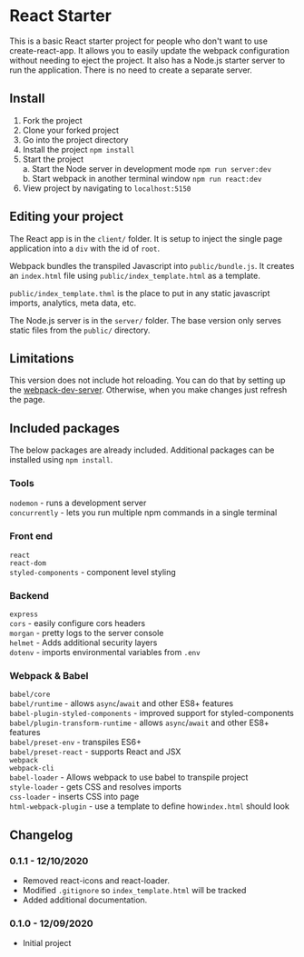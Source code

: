 # React Starter

This is a basic React starter project for people who don't want to use create-react-app. It allows you to easily update the webpack configuration without needing to eject the project. It also has a Node.js starter server to run the application. There is no need to create a separate server.

## Install

1. Fork the project
2. Clone your forked project
3. Go into the project directory
4. Install the project
    `npm install`
5. Start the project\
    a. Start the Node server in development mode
        `npm run server:dev`\
    b. Start webpack in another terminal window
        `npm run react:dev`
6. View project by navigating to `localhost:5150`

## Editing your project

The React app is in the `client/` folder. It is setup to inject the single page application into a `div` with the id of `root`. 

Webpack bundles the transpiled Javascript into `public/bundle.js`. It creates an `index.html` file using `public/index_template.html` as a template.

`public/index_template.thml` is the place to put in any static javascript imports, analytics, meta data, etc.

The Node.js server is in the `server/` folder. The base version only serves static files from the `public/` directory.

## Limitations

This version does not include hot reloading. You can do that by setting up the [webpack-dev-server](https://github.com/webpack/webpack-dev-server). Otherwise, when you make changes just refresh the page.

## Included packages
The below packages are already included. Additional packages can be installed using `npm install`.

### Tools
`nodemon` - runs a development server \
`concurrently` - lets you run multiple npm commands in a single terminal


### Front end
`react`\
`react-dom`\
`styled-components` - component level styling

### Backend
`express`\
`cors` - easily configure cors headers\
`morgan` - pretty logs to the server console\
`helmet` - Adds additional security layers\
`dotenv` - imports environmental variables from `.env`

### Webpack & Babel
`babel/core`\
`babel/runtime` - allows `async`/`await` and other ES8+ features\
`babel-plugin-styled-components` - improved support for styled-components \
`babel/plugin-transform-runtime` - allows `async`/`await` and other ES8+ features\
`babel/preset-env` - transpiles ES6+\
`babel/preset-react` - supports React and JSX\
`webpack`\
`webpack-cli`\
`babel-loader` - Allows webpack to use babel to transpile project\
`style-loader` - gets CSS and resolves imports\
`css-loader` - inserts CSS into page\
`html-webpack-plugin` - use a template to define how`index.html` should look


## Changelog
### 0.1.1 - 12/10/2020
- Removed react-icons and react-loader. 
- Modified `.gitignore` so `index_template.html` will be tracked
- Added additional documentation.

### 0.1.0 - 12/09/2020
- Initial project
